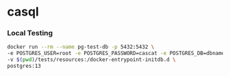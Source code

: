 # casql

### Local Testing
```bash
docker run --rm --name pg-test-db -p 5432:5432 \
-e POSTGRES_USER=root -e POSTGRES_PASSWORD=cascat -e POSTGRES_DB=dbname \
-v $(pwd)/tests/resources:/docker-entrypoint-initdb.d \
postgres:13
```
